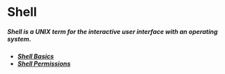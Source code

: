 # Shell

##### Shell is a UNIX term for the interactive user interface with an operating system.

- ***[Shell Basics](https://github.com/tizihoxha/shell/tree/main/basics#readme)***
- ***[Shell Permissions](https://github.com/tizihoxha/shell/tree/main/permissions#readme)***


